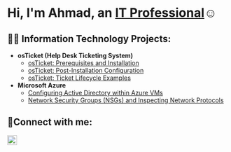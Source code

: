 <h1>Hi, I'm Ahmad, an <a href="https://www.linkedin.com/in/ahmadspain/">IT Professional</a>☺</h1>

<h2>👨‍💻 Information Technology Projects:</h2>

- <b>osTicket (Help Desk Ticketing System)</b>
  - [osTicket: Prerequisites and Installation](https://github.com/ahmadspain/osticket-prereqs)
  - [osTicket: Post-Installation Configuration](https://github.com/ahmadspain/post-install-config)
  - [osTicket: Ticket Lifecycle Examples](https://github.com/ahmadspain/ticket-lifecycle)
- <b>Microsoft Azure</b>
  - [Configuring Active Directory within Azure VMs](https://github.com/ahmadspain/configure-ad)
  - [Network Security Groups (NSGs) and Inspecting Network Protocols](https://github.com/ahmadspain/azure-network-protocols)
 
<h2>🤳Connect with me:</h2>

[<img align="left" alt="Ahmad | LinkedIn" width="22px" src="https://cdn.jsdelivr.net/npm/simple-icons@v3/icons/linkedin.svg" />][linkedin]

[linkedin]: https://linkedin.com/in/ahmadspain
